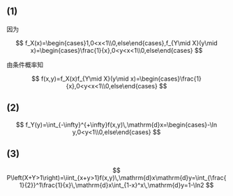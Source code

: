 ## (1)

因为

$$
f_X(x)=\begin{cases}1,0<x<1\\0,else\end{cases},f_{Y\mid X}(y\mid x)=\begin{cases}\frac{1}{x},0<y<x<1\\0,else\end{cases}
$$

由条件概率知

$$
f(x,y)=f_X(x)f_{Y\mid X}(y\mid x)=\begin{cases}\frac{1}{x},0<y<x<1\\0,else\end{cases}
$$

## (2)

$$
f_Y(y)=\int_{-\infty}^{+\infty}f(x,y)\,\mathrm{d}x=\begin{cases}-\ln y,0<y<1\\0,else\end{cases}
$$

## (3)

$$
P\left(X+Y>1\right)=\iint_{x+y>1}f(x,y)\,\mathrm{d}x\mathrm{d}y=\int_{\frac{1}{2}}^1\frac{1}{x}\,\mathrm{d}x\int_{1-x}^x\,\mathrm{d}y=1-\ln2
$$

